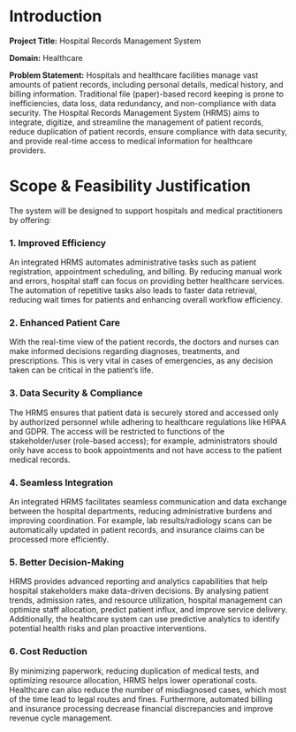 # Introduction

**Project Title:** Hospital Records Management System  

**Domain:** Healthcare  

**Problem Statement:**
Hospitals and healthcare facilities manage vast amounts of patient records, including personal details, medical history, and billing information. Traditional file (paper)-based record keeping is prone to inefficiencies, data loss, data redundancy, and non-compliance with data security. The Hospital Records Management System (HRMS) aims to integrate, digitize, and streamline the management of patient records, reduce duplication of patient records, ensure compliance with data security, and provide real-time access to medical information for healthcare providers.

# Scope & Feasibility Justification

The system will be designed to support hospitals and medical practitioners by offering:
### 1. Improved Efficiency
An integrated HRMS automates administrative tasks such as patient registration, appointment scheduling, and billing. By reducing manual work and errors, hospital staff can focus on providing better healthcare services. The automation of repetitive tasks also leads to faster data retrieval, reducing wait times for patients and enhancing overall workflow efficiency.

### 2. Enhanced Patient Care
With the real-time view of the patient records, the doctors and nurses can make informed decisions regarding diagnoses, treatments, and prescriptions. This is very vital in cases of emergencies, as any decision taken can be critical in the patient’s life.

### 3. Data Security & Compliance
The HRMS ensures that patient data is securely stored and accessed only by authorized personnel while adhering to healthcare regulations like HIPAA and GDPR. The access will be restricted to functions of the stakeholder/user (role-based access); for example, administrators should only have access to book appointments and not have access to the patient medical records. 

### 4. Seamless Integration
An integrated HRMS facilitates seamless communication and data exchange between the hospital departments, reducing administrative burdens and improving coordination. For example, lab results/radiology scans can be automatically updated in patient records, and insurance claims can be processed more efficiently.

### 5. Better Decision-Making
HRMS provides advanced reporting and analytics capabilities that help hospital stakeholders make data-driven decisions. By analysing patient trends, admission rates, and resource utilization, hospital management can optimize staff allocation, predict patient influx, and improve service delivery. Additionally, the healthcare system can use predictive analytics to identify potential health risks and plan proactive interventions.
### 6. Cost Reduction
By minimizing paperwork, reducing duplication of medical tests, and optimizing resource allocation, HRMS helps lower operational costs. Healthcare can also reduce the number of misdiagnosed cases, which most of the time lead to legal routes and fines. Furthermore, automated billing and insurance processing decrease financial discrepancies and improve revenue cycle management.
